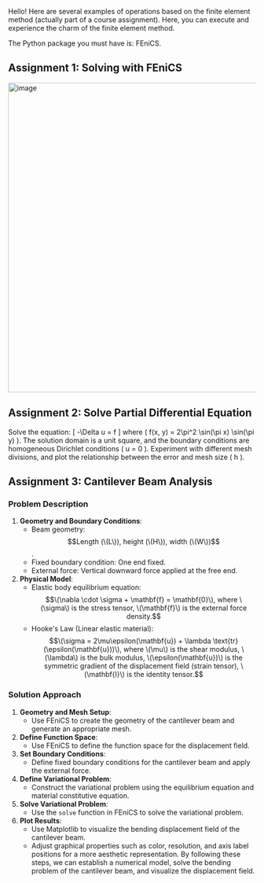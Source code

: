 
Hello! Here are several examples of operations based on the finite element method (actually part of a course assignment). Here, you can execute and experience the charm of the finite element method.

The Python package you must have is: FEniCS.


## Assignment 1: Solving with FEniCS
<img width="630" alt="image" src="https://github.com/Zhao-yihang/FEM-Homework/assets/157504045/b879addb-c8d9-4e89-9b21-6b6ac747cdab">

## Assignment 2: Solve Partial Differential Equation
Solve the equation:
\[ -\Delta u = f \]
where \( f(x, y) = 2\pi^2 \sin(\pi x) \sin(\pi y) \). The solution domain is a unit square, and the boundary conditions are homogeneous Dirichlet conditions \( u = 0 \). Experiment with different mesh divisions, and plot the relationship between the error and mesh size \( h \).

## Assignment 3: Cantilever Beam Analysis
### Problem Description
1. **Geometry and Boundary Conditions**:
   - Beam geometry: $$Length (\(L\)), height (\(H\)), width (\(W\))$$.
   - Fixed boundary condition: One end fixed.
   - External force: Vertical downward force applied at the free end.
2. **Physical Model**:
   - Elastic body equilibrium equation: $$\(\nabla \cdot \sigma + \mathbf{f} = \mathbf{0}\), where \(\sigma\) is the stress tensor, \(\mathbf{f}\) is the external force density.$$
   - Hooke's Law (Linear elastic material): $$\(\sigma = 2\mu\epsilon(\mathbf{u}) + \lambda \text{tr}(\epsilon(\mathbf{u}))\), where \(\mu\) is the shear modulus, \(\lambda\) is the bulk modulus, \(\epsilon(\mathbf{u})\) is the symmetric gradient of the displacement field (strain tensor), \(\mathbf{I}\) is the identity tensor.$$
### Solution Approach
1. **Geometry and Mesh Setup**:
   - Use FEniCS to create the geometry of the cantilever beam and generate an appropriate mesh.
2. **Define Function Space**:
   - Use FEniCS to define the function space for the displacement field.
3. **Set Boundary Conditions**:
   - Define fixed boundary conditions for the cantilever beam and apply the external force.
4. **Define Variational Problem**:
   - Construct the variational problem using the equilibrium equation and material constitutive equation.
5. **Solve Variational Problem**:
   - Use the `solve` function in FEniCS to solve the variational problem.
6. **Plot Results**:
   - Use Matplotlib to visualize the bending displacement field of the cantilever beam.
   - Adjust graphical properties such as color, resolution, and axis label positions for a more aesthetic representation.
By following these steps, we can establish a numerical model, solve the bending problem of the cantilever beam, and visualize the displacement field.
